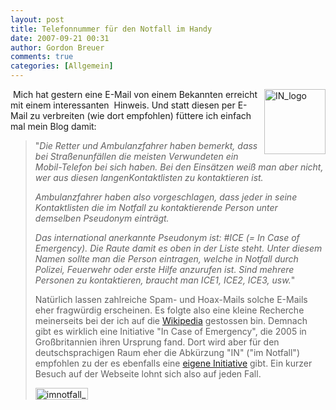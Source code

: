 ```yaml
---
layout: post
title: Telefonnummer für den Notfall im Handy
date: 2007-09-21 00:31
author: Gordon Breuer
comments: true
categories: [Allgemein]
---
```

<p>
&nbsp;<a href="http://static.gordon-breuer.de/img/TelefonnummerfrdenNotfallimHandy_D610/IN_logo_2.jpg"><img style="margin: 0px 0px 0px 5px; border-width: 0px" src="http://anheledirwp.blob.core.windows.net/wordpress/2007/09/IN_logo_thumb.jpg" border="0" alt="IN_logo" width="98" height="104" align="right" /></a>Mich hat gestern eine E-Mail von einem Bekannten erreicht mit einem interessanten&nbsp; Hinweis. Und statt diesen per E-Mail zu verbreiten (wie dort empfohlen) f&uuml;ttere ich einfach mal mein Blog damit: 
</p>
<blockquote>
	<p>
	&quot;<em>Die Retter und Ambulanzfahrer haben bemerkt, dass bei Stra&szlig;enunf&auml;llen die meisten Verwundeten ein Mobil-Telefon bei sich haben. Bei den Eins&auml;tzen wei&szlig; man aber nicht, wer aus diesen langenKontaktlisten zu kontaktieren ist.</em> 
	</p>
	<p>
	<em>Ambulanzfahrer haben also vorgeschlagen, dass jeder in seine Kontaktlisten die im Notfall zu kontaktierende Person unter demselben Pseudonym eintr&auml;gt.</em> 
	</p>
	<p>
	<em>Das international anerkannte Pseudonym ist: #ICE (= In Case of Emergency). Die Raute damit es oben in der Liste steht. Unter diesem Namen sollte man die Person eintragen, welche in Notfall durch Polizei, Feuerwehr oder erste Hilfe anzurufen ist. Sind mehrere Personen zu kontaktieren, braucht man ICE1, ICE2, ICE3, usw.</em>&quot; 
	</p>
	<p>
	Nat&uuml;rlich lassen zahlreiche Spam- und Hoax-Mails solche E-Mails eher fragw&uuml;rdig erscheinen. Es folgte also eine kleine Recherche meinerseits bei der ich auf die <a href="http://de.wikipedia.org/wiki/In_Case_of_Emergency" target="_blank">Wikipedia</a> gestossen bin. Demnach gibt es wirklich eine Initiative &quot;In Case of Emergency&quot;, die 2005 in Gro&szlig;britannien ihren Ursprung fand. Dort wird aber f&uuml;r den deutschsprachigen Raum eher die Abk&uuml;rzung &quot;IN&quot; (&quot;im Notfall&quot;) empfohlen zu der es ebenfalls eine <a href="http://www.imnotfall.de/" target="_blank">eigene Initiative</a> gibt. Ein kurzer Besuch auf der Webseite lohnt sich also auf jeden Fall. 
	</p>
	<p>
	<a href="http://www.imnotfall.de/" target="_blank"><img style="border-width: 0px" src="http://anheledirwp.blob.core.windows.net/wordpress/2007/09/imnotfall_button_3.png" border="0" alt="imnotfall_button" width="84" height="19" /></a> 
	</p>
</blockquote>
